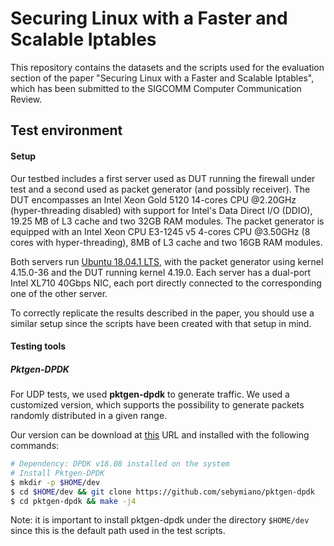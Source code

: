 # Securing Linux with a Faster and Scalable Iptables

This repository contains the datasets and the scripts used for the evaluation section of the paper "Securing Linux with a Faster and Scalable Iptables", which has been submitted to the SIGCOMM Computer Communication Review.



## Test environment

#### Setup

Our testbed includes a first server used as DUT running the firewall under test and a second used as packet generator (and possibly receiver).
The DUT encompasses an Intel Xeon Gold 5120 14-cores CPU @2.20GHz (hyper-threading disabled) with support for Intel's Data Direct I/O (DDIO), 19.25 MB of L3 cache and two 32GB RAM modules.
The packet generator is equipped with an Intel Xeon CPU E3-1245 v5 4-cores CPU @3.50GHz (8 cores with hyper-threading), 8MB of L3 cache and two 16GB RAM modules.

Both servers run <u>Ubuntu 18.04.1 LTS</u>, with the packet generator using kernel 4.15.0-36 and the DUT running kernel 4.19.0.
Each server has a dual-port Intel XL710 40Gbps NIC, each port directly connected to the corresponding one of the other server.

To correctly replicate the results described in the paper, you should use a similar setup since the scripts have been created with that setup in mind.



#### Testing tools

##### Pktgen-DPDK

For UDP tests, we used **pktgen-dpdk** to generate traffic. We used a customized version, which supports the possibility to generate packets randomly distributed in a given range.

Our version can be download at [this](https://github.com/sebymiano/pktgen-dpdk) URL and installed with the following commands:

```bash
# Dependency: DPDK v18.08 installed on the system
# Install Pktgen-DPDK
$ mkdir -p $HOME/dev
$ cd $HOME/dev && git clone https://github.com/sebymiano/pktgen-dpdk
$ cd pktgen-dpdk && make -j4

```

 Note: it is important to install pktgen-dpdk under the directory `$HOME/dev` since this is the default path used in the test scripts.


